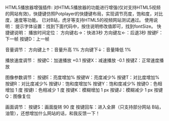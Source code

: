 HTML5播放器增强插件:
对HTML5播放器的功能进行增强(仅对支持HTML5视频的网站有效)，快捷键仿照Potplayer的快捷键布局，实现调节亮度，饱和度，对比度，速度等功能。
已对B站，虎牙等支持HTML5的视频网站测试通过。
使用说明：
提示字体设置：找到下面代码中，按住说明修改值即可，找到fontSize。
快捷键说明：
播放时间定位：
方向键右→：快进3秒
方向键左←：后退3秒
按键F：下一帧
按键D：上一帧

音量调节：
方向键上↑：音量升高 1%
方向键下↓：音量降低 1%

播放速度调节：
按键C：加速播放 +0.1
按键X：减速播放 -0.1
按键Z：正常速度播放

图像参数调节：
按键E：亮度增加%
按键W：亮度减少%
按键T：对比度增加%
按键R：对比度减少%
按键U：饱和度增加%
按键Y：饱和度减少%
按键O：色相增加 1 度
按键I：色相减少 1 度
按键K：模糊增加 1 px
按键J：模糊减少 1 px
按键Q：图像复位

画面调节：
按键S：画面旋转 90 度
按键回车：进入全屏（只支持部分网站 B站，油管），还想增加什么网站的话，和我反馈一下！






















